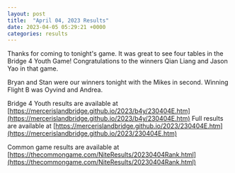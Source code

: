 ```yaml
---
layout: post
title:  "April 04, 2023 Results"
date: 2023-04-05 05:29:21 +0000
categories: results
---
```

Thanks for coming to tonight's game. It was great to see four tables in the Bridge 4 Youth Game! Congratulations to the winners Qian Liang and Jason Yao in that game.

Bryan and Stan were our winners tonight with the Mikes in second. Winning Flight B was Oyvind and Andrea.

Bridge 4 Youth results are available at [https://mercerislandbridge.github.io/2023/b4y/230404E.htm](https://mercerislandbridge.github.io/2023/b4y/230404E.htm)
Full results are available at [https://mercerislandbridge.github.io/2023/230404E.htm](https://mercerislandbridge.github.io/2023/230404E.htm)

Common game results are available at [https://thecommongame.com/NiteResults/20230404Rank.html](https://thecommongame.com/NiteResults/20230404Rank.html)
